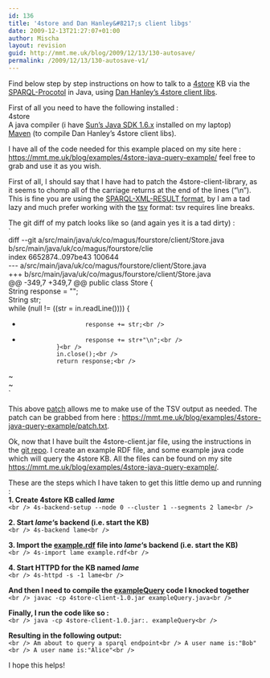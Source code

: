 ```yaml
---
id: 136
title: '4store and Dan Hanley&#8217;s client libgs'
date: 2009-12-13T21:27:07+01:00
author: Mischa
layout: revision
guid: http://mmt.me.uk/blog/2009/12/13/130-autosave/
permalink: /2009/12/13/130-autosave-v1/
---
```

Find below step by step instructions on how to talk to a [4store](http://4store.org/) KB via the [SPARQL-Procotol](http://www.w3.org/TR/rdf-sparql-protocol/) in Java, using [Dan Hanley&#8217;s 4store client libs](http://github.com/danhanley/4store-java-client).

First of all you need to have the following installed :  
4store  
A java compiler (i have [Sun&#8217;s Java SDK 1.6.x](http://java.sun.com/javase/downloads/widget/jdk6.jsp) installed on my laptop)  
[Maven](http://maven.apache.org/) (to compile Dan Hanley&#8217;s 4store client libs). 

I have all of the code needed for this example placed on my site here : <https://mmt.me.uk/blog/examples/4store-java-query-example/> feel free to grab and use it as you wish.

First of all, I should say that I have had to patch the 4store-client-library, as it seems to chomp all of the carriage returns at the end of the lines (&#8220;\n&#8221;). This is fine you are using the [SPARQL-XML-RESULT format](http://www.w3.org/TR/rdf-sparql-XMLres/), by I am a tad lazy and much prefer working with the [tsv](http://en.wikipedia.org/wiki/Delimiter-separated_values) format: tsv requires line breaks.

The git diff of my patch looks like so (and again yes it is a tad dirty) :  
`<br />
diff --git a/src/main/java/uk/co/magus/fourstore/client/Store.java b/src/main/java/uk/co/magus/fourstore/clie<br />
index 6652874..097be43 100644<br />
--- a/src/main/java/uk/co/magus/fourstore/client/Store.java<br />
+++ b/src/main/java/uk/co/magus/fourstore/client/Store.java<br />
@@ -349,7 +349,7 @@ public class Store {<br />
                String response = "";<br />
                String str;<br />
                while (null != ((str = in.readLine()))) {<br />
-                       response += str;<br />
+                       response += str+"\n";<br />
                }<br />
                in.close();<br />
                return response;<br />
~<br />
~<br />
` 

This above [patch](https://mmt.me.uk/blog/examples/4store-java-query-example/patch.txt) allows me to make use of the TSV output as needed. The patch can be grabbed from here : <https://mmt.me.uk/blog/examples/4store-java-query-example/patch.txt>.

Ok, now that I have built the 4store-client.jar file, using the instructions in the [git repo](http://github.com/danhanley/4store-java-client). I create an example RDF file, and some example java code which will query the 4store KB. All the files can be found on my site <https://mmt.me.uk/blog/examples/4store-java-query-example/>.

These are the steps which I have taken to get this little demo up and running :  
**1. Create 4store KB called _lame_**  
`<br />
4s-backend-setup --node 0 --cluster 1 --segments 2 lame<br />
` 

**2. Start _lame_&#8216;s backend (i.e. start the KB)**  
`<br />
4s-backend lame<br />
` 

**3. Import the [example.rdf](https://mmt.me.uk/blog/examples/4store-java-query-example/example.rdf) file into _lame_&#8216;s backend (i.e. start the KB)**  
`<br />
4s-import lame example.rdf<br />
` 

**4. Start HTTPD for the KB named _lame_**  
`<br />
4s-httpd -s -1 lame<br />
` 

**And then I need to compile the [exampleQuery](https://mmt.me.uk/blog/examples/4store-java-query-example/exampleQuery.java) code I knocked together**  
`<br />
javac -cp 4store-client-1.0.jar exampleQuery.java<br />
` 

**Finally, I run the code like so :**  
`<br />
java -cp 4store-client-1.0.jar:. exampleQuery<br />
` 

**Resulting in the following output:**  
`<br />
Am about to query a sparql endpoint<br />
A user name is:"Bob"<br />
A user name is:"Alice"<br />
` 

I hope this helps!